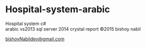 # Hospital-system-arabic
Hospital system c#  
arabic 
vs2013 
sql server 2014
crystal report 
©2015 bishoy nabil 

bishoyNabildev@gmail.com

